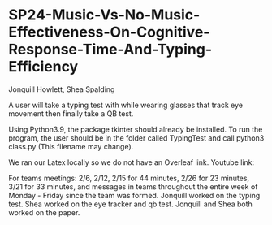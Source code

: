 # SP24-Music-Vs-No-Music-Effectiveness-On-Cognitive-Response-Time-And-Typing-Efficiency

Jonquill Howlett, Shea Spalding

A user will take a typing test with while wearing glasses that track eye movement then finally take a QB test.

Using Python3.9, the package tkinter should already be installed. 
To run the program, the user should be in the folder called TypingTest and call python3 class.py (This filename may change).

We ran our Latex locally so we do not have an Overleaf link.
Youtube link: 

For teams meetings:
2/6, 2/12, 2/15 for 44 minutes, 2/26 for 23 minutes, 3/21 for 33 minutes, and messages in teams throughout the entire week of Monday - Friday since the team was formed.
Jonquill worked on the typing test.
Shea worked on the eye tracker and qb test.
Jonquill and Shea both worked on the paper.